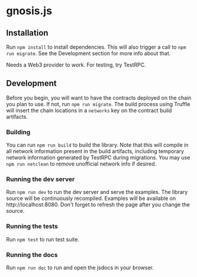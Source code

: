 # gnosis.js

## Installation

Run `npm install` to install dependencies. This will also trigger a call to `npm run migrate`. See the Development section for more info about that.

Needs a Web3 provider to work. For testing, try TestRPC.

## Development

Before you begin, you will want to have the contracts deployed on the chain you plan to use. If not, run `npm run migrate`. The build process using Truffle will insert the chain locations in a `networks` key on the contract build artifacts.

### Building

You can run `npm run build` to build the library. Note that this will compile in all network information present in the build artifacts, including temporary network information generated by TestRPC during migrations. You may use `npm run netclean` to remove unofficial network info if desired.

### Running the dev server

Run `npm run dev` to run the dev server and serve the examples. The library source will be continuously recompiled. Examples will be available on http://localhost:8080. Don't forget to refresh the page after you change the source.

### Running the tests

Run `npm test` to run test suite.

### Running the docs

Run `npm run doc` to run and open the jsdocs in your browser. 
